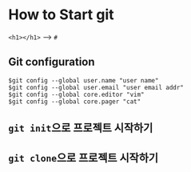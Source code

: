 # How to Start git

`<h1></h1>` --> `#`

## Git configuration

```shell
$git config --global user.name "user name"
$git config --global user.email "user email addr"
$git config --global core.editor "vim"
$git config --global core.pager "cat"
```

## `git init`으로 프로젝트 시작하기

## `git clone`으로 프로젝트 시작하기